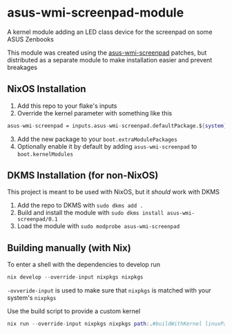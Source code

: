 # asus-wmi-screenpad-module

A kernel module adding an LED class device for the screenpad on some ASUS Zenbooks

This module was created using the [asus-wmi-screenpad](https://github.com/Plippo/asus-wmi-screenpad) patches, but distributed as a separate module to make installation easier and prevent breakages

## NixOS Installation

1. Add this repo to your flake's inputs
2. Override the kernel parameter with something like this

```nix
asus-wmi-screenpad = inputs.asus-wmi-screenpad.defaultPackage.${system}.override kernelPackages.kernel;
```

3. Add the new package to your `boot.extraModulePackages`
4. Optionally enable it by default by adding `asus-wmi-screenpad` to `boot.kernelModules`

## DKMS Installation (for non-NixOS)

This project is meant to be used with NixOS, but it *should* work with DKMS

1. Add the repo to DKMS with `sudo dkms add .`
2. Build and install the module with `sudo dkms install asus-wmi-screenpad/0.1`
3. Load the module with `sudo modprobe asus-wmi-screenpad`

## Building manually (with Nix)

To enter a shell with the dependencies to develop run

```nix
nix develop --override-input nixpkgs nixpkgs
```

`-ovveride-input` is used to make sure that `nixpkgs` is matched with your system's `nixpkgs`

Use the build script to provide a custom kernel

```nix
nix run --override-input nixpkgs nixpkgs path:.#buildWithKernel linuxPackages_latest
````
